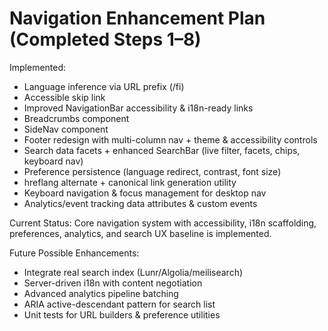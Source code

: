 # Navigation Enhancement Plan (Completed Steps 1–8)

Implemented:
- Language inference via URL prefix (/fi)
- Accessible skip link
- Improved NavigationBar accessibility & i18n-ready links
- Breadcrumbs component
- SideNav component
- Footer redesign with multi-column nav + theme & accessibility controls
- Search data facets + enhanced SearchBar (live filter, facets, chips, keyboard nav)
- Preference persistence (language redirect, contrast, font size)
- hreflang alternate + canonical link generation utility
- Keyboard navigation & focus management for desktop nav
- Analytics/event tracking data attributes & custom events

Current Status: Core navigation system with accessibility, i18n scaffolding, preferences, analytics, and search UX baseline is implemented.

Future Possible Enhancements:
- Integrate real search index (Lunr/Algolia/meilisearch)
- Server-driven i18n with content negotiation
- Advanced analytics pipeline batching
- ARIA active-descendant pattern for search list
- Unit tests for URL builders & preference utilities
